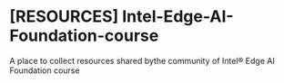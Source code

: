 # [RESOURCES] Intel-Edge-AI-Foundation-course
A place to collect resources shared bythe community of Intel® Edge AI Foundation course
